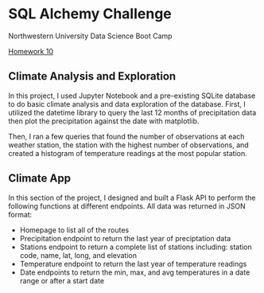 # SQL Alchemy Challenge
Northwestern University Data Science Boot Camp

[Homework 10](https://nu.bootcampcontent.com/NU-Coding-Bootcamp/nu-chi-data-pt-08-2020-u-c/tree/master/02-Homework/10-Advanced-Data-Storage-and-Retrieval/Instructions)

## Climate Analysis and Exploration
In this project, I used Jupyter Notebook and a pre-existing SQLite database to do basic climate analysis and data exploration of the database. First, I utilized the datetime library to query the last 12 months of precipitation data then plot the precipitation against the date with matplotlib. 

Then, I ran a few queries that found the number of observations at each weather station, the station with the highest number of observations, and created a histogram of temperature readings at the most popular station.

## Climate App
In this section of the project, I designed and built a Flask API to perform the following functions at different endpoints. All data was returned in JSON format:

- Homepage to list all of the routes
- Precipitation endpoint to return the last year of preciptation data
- Stations endpoint to return a complete list of stations including: station code, name, lat, long, and elevation
- Temperature endpoint to return the last year of temperature readings
- Date endpoints to return the min, max, and avg temperatures in a date range or after a start date
